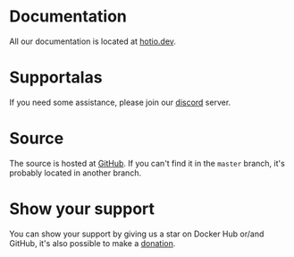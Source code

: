 # Documentation

All our documentation is located at [hotio.dev](https://hotio.dev).

# Supportalas

If you need some assistance, please join our [discord](https://hotio.dev/discord) server.

# Source

The source is hosted at [GitHub](https://github.com/hotio). If you can't find it in the `master` branch, it's probably located in another branch.

# Show your support

You can show your support by giving us a star on Docker Hub or/and GitHub, it's also possible to make a [donation](https://hotio.dev/donate).
